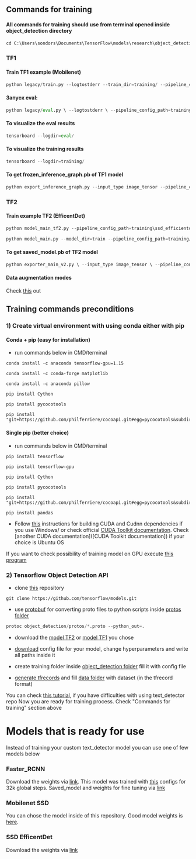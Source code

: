 ## Commands for training

#### All commands for training should use from terminal opened inside object_detection directory

```python
cd C:\Users\sondors\Documents\TensorFlow\models\research\object_detection
```
### TF1

#### Train TF1 example (Mobilenet)

```python
python legacy/train.py --logtostderr --train_dir=training/ --pipeline_config_path=training/ssd_mobilenet_v1_coco.config
```

#### Запуск eval:

```python
python legacy/eval.py \ --logtostderr \ --pipeline_config_path=training/ssd_mobilenet_v1_coco.config \ --checkpoint_dir=training/ \ --eval_dir=eval/
```

#### To visualize the eval results

```python
tensorboard --logdir=eval/
```

#### To visualize the training results

```python
tensorboard --logdir=training/
```

#### To get frozen_inference_graph.pb of TF1 model

```python
python export_inference_graph.py --input_type image_tensor --pipeline_config_path training/ssd_mobilenet_v1_coco.config --trained_checkpoint_prefix training/model.ckpt-85000 --output_directory ssd_mobilenet_v1_coco\saved_model
```

### TF2

#### Train example TF2 (EfficentDet)

```python
python model_main_tf2.py --pipeline_config_path=training\ssd_efficientdet_d3_896x896.config --model_dir=training --num_train_steps=50000 --sample_1_of_n_eval_examples=1 --alsologtostderr
```
```python
python model_main.py --model_dir=train --pipeline_config_path=training/ssd_efficientdet_d3_896x896.config --alsologtostderr --num_train_steps=80000 --num_eval_steps=1000
```

#### To get saved_model.pb of TF2 model

```python
python exporter_main_v2.py \ --input_type image_tensor \ --pipeline_config_path training/ssd_efficientdet_d3_896x896.config \ --trained_checkpoint_dir training \ --output_directory efficientdet_d3_coco17_tpu-32/saved_mode
```

#### Data augmentation modes

Check [this](https://github.com/tensorflow/models/blob/master/research/object_detection/protos/preprocessor.proto) out

## Training commands preconditions

### 1) Create virtual environment with using conda either with pip

#### Conda + pip (easy for installation)

- run commands below in CMD/terminal

```
conda install -c anaconda tensorflow-gpu=1.15
```

```
conda install -c conda-forge matplotlib
```
```
conda install -c anaconda pillow
```

```
pip install Cython
```

```
pip install pycocotools
```

```
pip install "git+https://github.com/philferriere/cocoapi.git#egg=pycocotools&subdirectory=PythonAPI"
```

#### Single pip (better choice)

- run commands below in CMD/terminal

```
pip install tensorflow
```
```
pip install tensorflow-gpu
```
```
pip install Cython
```
```
pip install pycocotools
```
```
pip install "git+https://github.com/philferriere/cocoapi.git#egg=pycocotools&subdirectory=PythonAPI"
```
```
pip install pandas
```
- Follow [this](https://towardsdatascience.com/installing-tensorflow-with-cuda-cudnn-and-gpu-support-on-windows-10-60693e46e781) instructions for building CUDA and Cudnn dependencies if you use Windows/ or check official [CUDA Toolkit documentation](https://docs.nvidia.com/cuda/cuda-installation-guide-microsoft-windows/index.html). Check [another CUDA documentation]([CUDA Toolkit documentation]) if your choice is Ubuntu OS

If you want to check possibility of training model on GPU execute [this program](https://github.com/IgorSondors/cv-trash/blob/master/TFcheck.py)

### 2) Tensorflow Object Detection API

- clone [this](https://github.com/tensorflow/models.git) repository
```
git clone https://github.com/tensorflow/models.git
```

- use [protobuf](https://developers.google.com/protocol-buffers/) for converting proto files to python scripts inside [protos folder](https://github.com/tensorflow/models/tree/master/research/object_detection/protos)
```python
protoc object_detection/protos/*.proto --python_out=.
```
- download the [model TF2](https://github.com/tensorflow/models/blob/master/research/object_detection/g3doc/tf2_detection_zoo.md) or [model TF1](https://github.com/tensorflow/models/blob/master/research/object_detection/g3doc/tf1_detection_zoo.md) you chose

- [download](https://github.com/tensorflow/models/tree/master/research/object_detection/samples/configs) config file for your model, change hyperparameters and write all paths inside it

- create training folder inside [object_detection folder](https://github.com/tensorflow/models/tree/master/research/object_detection) fill it with config file

- [generate tfrecords](https://github.com/IgorSondors/OCR-for-Russian-documents/tree/master/generate_tfrecords) and fill [data folder](https://github.com/tensorflow/models/tree/master/research/object_detection/data) with dataset (in the tfrecord format)

You can check [this tutorial](https://becominghuman.ai/tensorflow-object-detection-api-tutorial-training-and-evaluating-custom-object-detector-ed2594afcf73), if you have difficulties with using text_detector repo
Now you are ready for training process. Check "Commands for training" section above

# Models that is ready for use

Instead of training your custom text_detector model you can use one of few models below 

### Faster_RCNN

Download the weights via [link](https://drive.google.com/file/d/1LFpO1DsDm2EHcYFPWQfAikgnHQ3mNPGm/view?usp=sharing). This model was trained with [this](https://github.com/IgorSondors/text_detector/blob/master/faster_rcnn_resnet101_coco.config) configs for 32k global steps. Saved_model and weights for fine tuning via [link](https://drive.google.com/file/d/1K4k6xtebwUEpAQeSHLPx1m3MynHhQHjZ/view?usp=sharing)

### Mobilenet SSD

You can chose the model inside of this repository. Good model weights is [here](https://github.com/IgorSondors/OCR-for-Russian-documents/blob/master/frozen_inference_graph.pb).

### SSD EfficentDet

Download the weights via [link](https://drive.google.com/drive/folders/13J2zvihwHqyxmsTtWH4QU_9b5r9oxNL5?usp=sharing)
